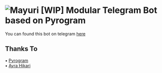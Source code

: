 ![Mayuri](https://static.wikia.nocookie.net/date-a-live/images/7/77/1chara_mayuri.png/revision/latest)
\[WIP\] Modular Telegram Bot based on Pyrogram 
==============
You can found this bot on telegram [here](https://t.me/Mayuri17Bot)  
  
## Thanks To

• [Pyrogram](https://github.com/pyrogram)  
• [Ayra Hikari](https://github.com/AyraHikari)  